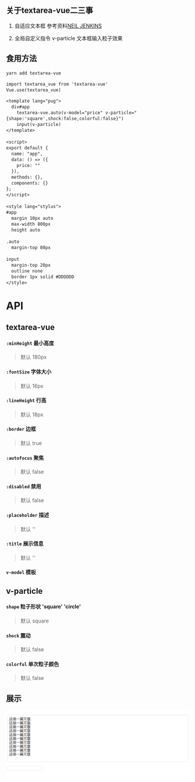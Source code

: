 ## 关于textarea-vue二三事

1. 自适应文本框 参考资料[NEIL JENKINS](https://alistapart.com/article/expanding-text-areas-made-elegant)

2. 全局自定义指令 v-particle 文本框输入粒子效果

## 食用方法
```
yarn add textarea-vue
```
```
import textarea_vue from 'textarea-vue'
Vue.use(textarea_vue)
```
```
<template lang="pug">
  div#app
    textarea-vue.auto(v-model="price" v-particle="{shape:'square',shock:false,colorful:false}")
    input(v-particle)
</template>

<script>
export default {
  name: "app",
  data: () => ({
    price: ""
  }),
  methods: {},
  components: {}
};
</script>

<style lang="stylus">
#app
  margin 10px auto
  max-width 800px
  height auto

.auto
  margin-top 80px

input
  margin-top 20px
  outline none
  border 1px solid #DDDDDD
</style>
```

# API

## textarea-vue

#### `:minHeight` 最小高度
> 默认 180px

#### `:fontSize` 字体大小
> 默认 16px

#### `:lineHeight` 行高
> 默认 18px

#### `:border`  边框
> 默认 true

#### `:autofocus` 聚焦
> 默认 false

#### `:disabled` 禁用
> 默认 false

#### `:placeholder` 描述
> 默认 ''

#### `:title` 展示信息
> 默认 ''

#### `v-model` 模板

## v-particle 

#### `shape` 粒子形状  'square'  'circle'
> 默认 square

#### `shock` 震动
> 默认 false

#### `colorful` 单次粒子颜色
> 默认 false

## 展示

![textarea](https://raw.githubusercontent.com/LingHanChuJian/textarea-vue/master/public/textarea.gif)
